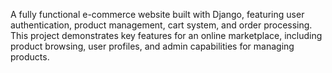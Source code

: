A fully functional e-commerce website built with Django, featuring user authentication, product management, cart system, and order processing. This project demonstrates key features for an online marketplace, including product browsing, user profiles, and admin capabilities for managing products.
